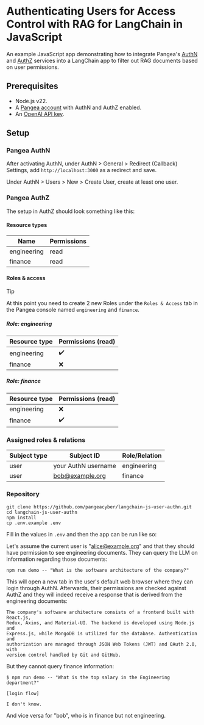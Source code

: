 # Authenticating Users for Access Control with RAG for LangChain in JavaScript

An example JavaScript app demonstrating how to integrate Pangea's [AuthN][]
and [AuthZ][] services into a LangChain app to filter out RAG documents based on
user permissions.

## Prerequisites

- Node.js v22.
- A [Pangea account][Pangea signup] with AuthN and AuthZ enabled.
- An [OpenAI API key][OpenAI API keys].

## Setup

### Pangea AuthN

After activating AuthN, under AuthN > General > Redirect (Callback) Settings,
add `http://localhost:3000` as a redirect and save.

Under AuthN > Users > New > Create User, create at least one user.

### Pangea AuthZ

The setup in AuthZ should look something like this:

#### Resource types

| Name        | Permissions |
| ----------- | ----------- |
| engineering | read        |
| finance     | read        |

#### Roles & access

> [!TIP]
> At this point you need to create 2 new Roles under the `Roles & Access` tab in
> the Pangea console named `engineering` and `finance`.

##### Role: engineering

| Resource type | Permissions (read) |
| ------------- | ------------------ |
| engineering   | ✔️                 |
| finance       | ❌                 |

##### Role: finance

| Resource type | Permissions (read) |
| ------------- | ------------------ |
| engineering   | ❌                 |
| finance       | ✔️                 |

### Assigned roles & relations

| Subject type | Subject ID          | Role/Relation |
| ------------ | ------------------- | ------------- |
| user         | your AuthN username | engineering   |
| user         | bob@example.org     | finance       |

### Repository

```shell
git clone https://github.com/pangeacyber/langchain-js-user-authn.git
cd langchain-js-user-authn
npm install
cp .env.example .env
```

Fill in the values in `.env` and then the app can be run like so:

Let's assume the current user is "alice@example.org" and that they should have
permission to see engineering documents. They can query the LLM on information
regarding those documents:

```shell
npm run demo -- "What is the software architecture of the company?"
```

This will open a new tab in the user's default web browser where they can login
through AuthN. Afterwards, their permissions are checked against AuthZ and they
will indeed receive a response that is derived from the engineering documents:

```
The company's software architecture consists of a frontend built with React.js,
Redux, Axios, and Material-UI. The backend is developed using Node.js and
Express.js, while MongoDB is utilized for the database. Authentication and
authorization are managed through JSON Web Tokens (JWT) and OAuth 2.0, with
version control handled by Git and GitHub.
```

But they cannot query finance information:

```
$ npm run demo -- "What is the top salary in the Engineering department?"

[login flow]

I don't know.
```

And vice versa for "bob", who is in finance but not engineering.

[AuthN]: https://pangea.cloud/docs/authn/
[AuthZ]: https://pangea.cloud/docs/authz/
[Pangea signup]: https://pangea.cloud/signup
[OpenAI API keys]: https://platform.openai.com/api-keys

